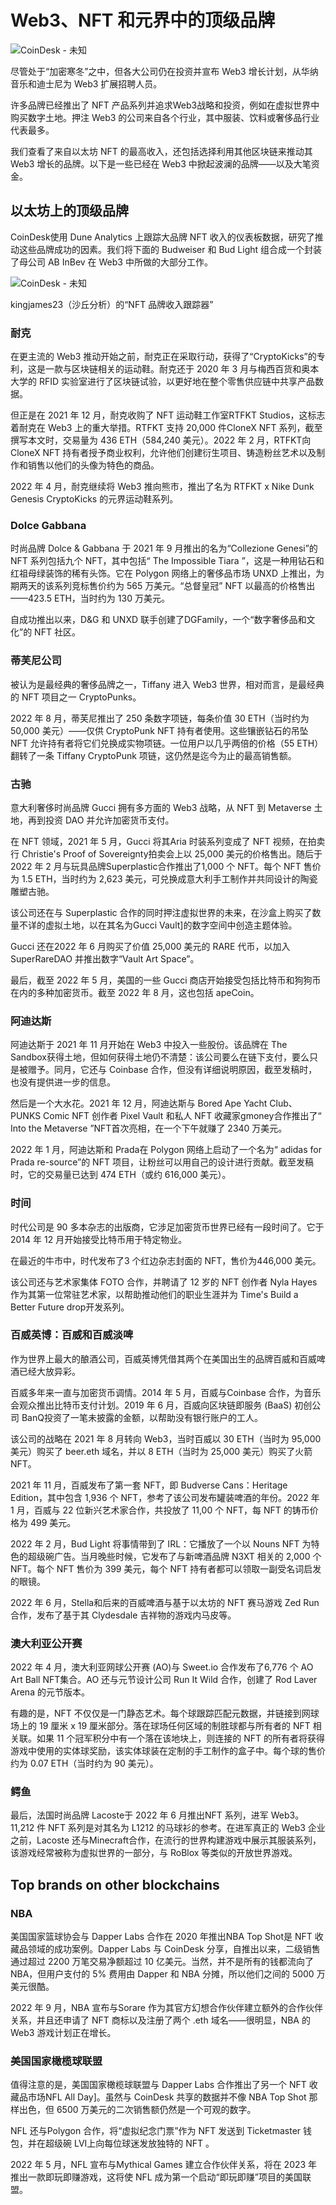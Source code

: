 # Web3、NFT 和元界中的顶级品牌




![CoinDesk - 未知](98.png)

尽管处于“加密寒冬”之中，但各大公司仍在投资并宣布 Web3 增长计划，从华纳音乐和迪士尼为 Web3 扩展招聘人员。

许多品牌已经推出了 NFT 产品系列并追求Web3战略和投资，例如在虚拟世界中购买数字土地。押注 Web3 的公司来自各个行业，其中服装、饮料或奢侈品行业代表最多。

我们查看了来自以太坊 NFT 的最高收入，还包括选择利用其他区块链来推动其 Web3 增长的品牌。以下是一些已经在 Web3 中掀起波澜的品牌——以及大笔资金。



## 以太坊上的顶级品牌

CoinDesk使用 Dune Analytics 上跟踪大品牌 NFT 收入的仪表板数据，研究了推动这些品牌成功的因素。我们将下面的 Budweiser 和 Bud Light 组合成一个封装了母公司 AB InBev 在 Web3 中所做的大部分工作。

![CoinDesk - 未知](99.png)

kingjames23（沙丘分析）的“NFT 品牌收入跟踪器”



### 耐克

在更主流的 Web3 推动开始之前，耐克正在采取行动，获得了“CryptoKicks”的专利，这是一款与区块链相关的运动鞋。耐克还于 2020 年 3 月与梅西百货和奥本大学的 RFID 实验室进行了区块链试验，以更好地在整个零售供应链中共享产品数据。

但正是在 2021 年 12 月，耐克收购了 NFT 运动鞋工作室RTFKT Studios，这标志着耐克在 Web3 上的重大举措。RTFKT 支持 20,000 件CloneX NFT 系列，截至撰写本文时，交易量为 436 ETH（584,240 美元）。2022 年 2 月，RTFKT向 CloneX NFT 持有者授予商业权利，允许他们创建衍生项目、铸造粉丝艺术以及制作和销售以他们的头像为特色的商品。

2022 年 4 月，耐克继续将 Web3 推向熊市，推出了名为 RTFKT x Nike Dunk Genesis CryptoKicks 的元界运动鞋系列。



### Dolce Gabbana

时尚品牌 Dolce & Gabbana 于 2021 年 9 月推出的名为“Collezione Genesi”的 NFT 系列包括九个 NFT，其中包括“ The Impossible Tiara ”，这是一种用钻石和红祖母绿装饰的稀有头饰。它在 Polygon 网络上的奢侈品市场 UNXD 上推出，为期两天的该系列竞标售价约为 565 万美元。“总督皇冠” NFT 以最高的价格售出——423.5 ETH，当时约为 130 万美元。

自成功推出以来，D&G 和 UNXD 联手创建了DGFamily，一个“数字奢侈品和文化”的 NFT 社区。



### 蒂芙尼公司

被认为是最经典的奢侈品牌之一，Tiffany 进入 Web3 世界，相对而言，是最经典的 NFT 项目之一 CryptoPunks。

2022 年 8 月，蒂芙尼推出了 250 条数字项链，每条价值 30 ETH（当时约为 50,000 美元）——仅供 CryptoPunk NFT 持有者使用。这些镶嵌钻石的吊坠 NFT 允许持有者将它们兑换成实物项链。一位用户以几乎两倍的价格（55 ETH）翻转了一条 Tiffany CryptoPunk 项链，这仍然是迄今为止的最高销售额。



### 古驰

意大利奢侈时尚品牌 Gucci 拥有多方面的 Web3 战略，从 NFT 到 Metaverse 土地，再到投资 DAO 并允许加密货币支付。

在 NFT 领域，2021 年 5 月，Gucci 将其Aria 时装系列变成了 NFT 视频，在拍卖行 Christie's Proof of Sovereignty拍卖会上以 25,000 美元的价格售出。随后于 2022 年 2 月与玩具品牌Superplastic合作推出了1,000 个 NFT。每个 NFT 售价为 1.5 ETH，当时约为 2,623 美元，可兑换成意大利手工制作并共同设计的陶瓷雕塑古驰。

该公司还在与 Superplastic 合作的同时押注虚拟世界的未来，在沙盒上购买了数量不详的虚拟土地，以在其名为Gucci Vault]的数字空间中创造主题体验。

Gucci 还在2022 年 6 月购买了价值 25,000 美元的 RARE 代币，以加入 SuperRareDAO 并推出数字“Vault Art Space”。

最后，截至 2022 年 5 月，美国的一些 Gucci 商店开始接受包括比特币和狗狗币在内的多种加密货币。截至 2022 年 8 月，这也包括 apeCoin。



### 阿迪达斯

阿迪达斯于 2021 年 11 月开始在 Web3 中投入一些股份。该品牌在 The Sandbox获得土地，但如何获得土地仍不清楚：该公司要么在链下支付，要么只是被赠予。同月，它还与 Coinbase 合作，但没有详细说明原因，截至发稿时，也没有提供进一步的信息。

然后是一个大水花。2021 年 12 月，阿迪达斯与 Bored Ape Yacht Club、PUNKS Comic NFT 创作者 Pixel Vault 和私人 NFT 收藏家gmoney合作推出了“ Into the Metaverse ”NFT首次亮相，在一个下午就赚了 2340 万美元。

2022 年 1 月，阿迪达斯和 Prada在 Polygon 网络上启动了一个名为“ adidas for Prada re-source”的 NFT 项目，让粉丝可以用自己的设计进行贡献。截至发稿时，它的交易量已达到 474 ETH（或约 616,000 美元）。



### 时间

时代公司是 90 多本杂志的出版商，它涉足加密货币世界已经有一段时间了。它于 2014 年 12 月开始接受比特币用于特定物业。

在最近的牛市中，时代发布了3 个红边杂志封面的 NFT，售价为446,000 美元。

该公司还与艺术家集体 FOTO 合作，并聘请了 12 岁的 NFT 创作者 Nyla Hayes 作为其第一位常驻艺术家，以帮助推动他们的职业生涯并为 Time's Build a Better Future drop开发系列。



### 百威英博：百威和百威淡啤

作为世界上最大的酿酒公司，百威英博凭借其两个在美国出生的品牌百威和百威啤酒已经大放异彩。

百威多年来一直与加密货币调情。2014 年 5 月，百威与Coinbase 合作，为音乐会观众推出比特币支付计划。2019 年 6 月，百威向区块链即服务 (BaaS) 初创公司 BanQ投资了一笔未披露的金额，以帮助没有银行账户的工人。



该公司的战略在 2021 年 8 月转向 Web3，当时百威以 30 ETH（当时为 95,000 美元）购买了 beer.eth 域名，并以 8 ETH（当时为 25,000 美元）购买了火箭 NFT。

2021 年 11 月，百威发布了第一套 NFT，即 Budverse Cans：Heritage Edition，其中包含 1,936 个 NFT，参考了该公司发布罐装啤酒的年份。2022 年 1 月，百威与 22 位新兴艺术家合作，共投放了 11,00 个 NFT，每 NFT 的铸币价格为 499 美元。

2022 年 2 月，Bud Light 将事情带到了 IRL：它播放了一个以 Nouns NFT 为特色的超级碗广告。当月晚些时候，它发布了与新啤酒品牌 N3XT 相关的 2,000 个 NFT。每个 NFT 售价为 399 美元，每个 NFT 持有者都可以领取一副受名词启发的眼镜。

2022 年 6 月，Stella和后来的百威啤酒与基于以太坊的 NFT 赛马游戏 Zed Run 合作，发布了基于其 Clydesdale 吉祥物的游戏内马皮等。



### 澳大利亚公开赛

2022 年 4 月，澳大利亚网球公开赛 (AO)与 Sweet.io 合作发布了6,776 个 AO Art Ball NFT集合。AO 还与元节设计公司 Run It Wild 合作，创建了 Rod Laver Arena 的元节版本。

有趣的是，NFT 不仅仅是一门静态艺术。每个球跟踪匹配元数据，并链接到网球场上的 19 厘米 x 19 厘米部分。落在球场任何区域的制胜球都与所有者的 NFT 相关联。如果 11 个冠军积分中有一个落在该地块上，则连接的 NFT 的所有者将获得游戏中使用的实体球奖励，该实体球装在定制的手工制作的盒子中。每个球的售价约为 0.07 ETH（当时约为 90 美元）。



### 鳄鱼

最后，法国时尚品牌 Lacoste于 2022 年 6 月推出NFT 系列，进军 Web3。11,212 件 NFT 系列是对其名为 L1212 的马球衫的参考。在进军真正的 Web3 企业之前，Lacoste 还与Minecraft合作，在流行的世界构建游戏中展示其服装系列，该游戏经常被称为虚拟世界的一部分，与 RoBlox 等类似的开放世界游戏。



## Top brands on other blockchains



### NBA

美国国家篮球协会与 Dapper Labs 合作在 2020 年推出NBA Top Shot是 NFT 收藏品领域的成功案例。Dapper Labs 与 CoinDesk 分享，自推出以来，二级销售通过超过 2200 万笔交易净额超过 10 亿美元。当然，并不是所有的钱都流向了 NBA，但用户支付的 5% 费用由 Dapper 和 NBA 分摊，所以他们之间的 5000 万美元很酷。

2022 年 9 月，NBA 宣布与Sorare 作为其官方幻想合作伙伴建立额外的合作伙伴关系，并且还申请了 NFT 商标以及注册了两个 .eth 域名——很明显，NBA 的 Web3 游戏计划正在增长。



### 美国国家橄榄球联盟

值得注意的是，美国国家橄榄球联盟与 Dapper Labs 合作推出了另一个 NFT 收藏品市场NFL All Day]。虽然与 CoinDesk 共享的数据并不像 NBA Top Shot 那样出色，但 6500 万美元的二次销售额仍然是一个可观的数字。

NFL 还与Polygon 合作，将“虚拟纪念门票”作为 NFT 发送到 Ticketmaster 钱包，并在超级碗 LVI上向每位球迷发放独特的 NFT 。

2022 年 5 月，NFL 宣布与Mythical Games 建立合作伙伴关系，将在 2023 年推出一款即玩即赚游戏，这将使 NFL 成为第一个启动“即玩即赚”项目的美国联盟。
